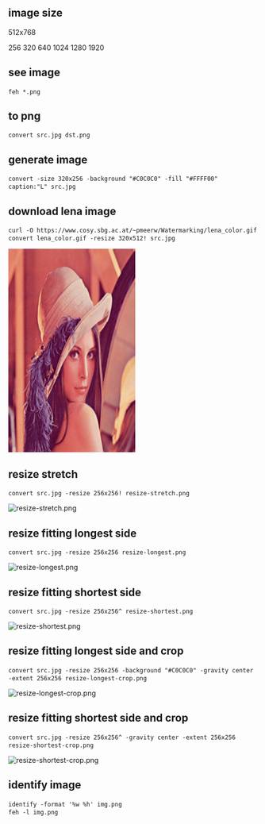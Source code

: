 ## image size

512x768

256
320
640
1024
1280
1920

## see image

```
feh *.png
```

## to png

```
convert src.jpg dst.png
```

## generate image

```
convert -size 320x256 -background "#C0C0C0" -fill "#FFFF00" caption:"L" src.jpg
```

## download lena image

```
curl -O https://www.cosy.sbg.ac.at/~pmeerw/Watermarking/lena_color.gif
convert lena_color.gif -resize 320x512! src.jpg
```

<img src="src.jpg" width="256">

## resize stretch

```
convert src.jpg -resize 256x256! resize-stretch.png
```

![resize-stretch.png](resize-stretch.png)

## resize fitting longest side

```
convert src.jpg -resize 256x256 resize-longest.png
```

![resize-longest.png](resize-longest.png)

## resize fitting shortest side

```
convert src.jpg -resize 256x256^ resize-shortest.png
```

![resize-shortest.png](resize-shortest.png)

## resize fitting longest side and crop

```
convert src.jpg -resize 256x256 -background "#C0C0C0" -gravity center -extent 256x256 resize-longest-crop.png
```

![resize-longest-crop.png](resize-longest-crop.png)

## resize fitting shortest side and crop

```
convert src.jpg -resize 256x256^ -gravity center -extent 256x256 resize-shortest-crop.png
```

![resize-shortest-crop.png](resize-shortest-crop.png)


## identify image

```
identify -format '%w %h' img.png
feh -l img.png
```


